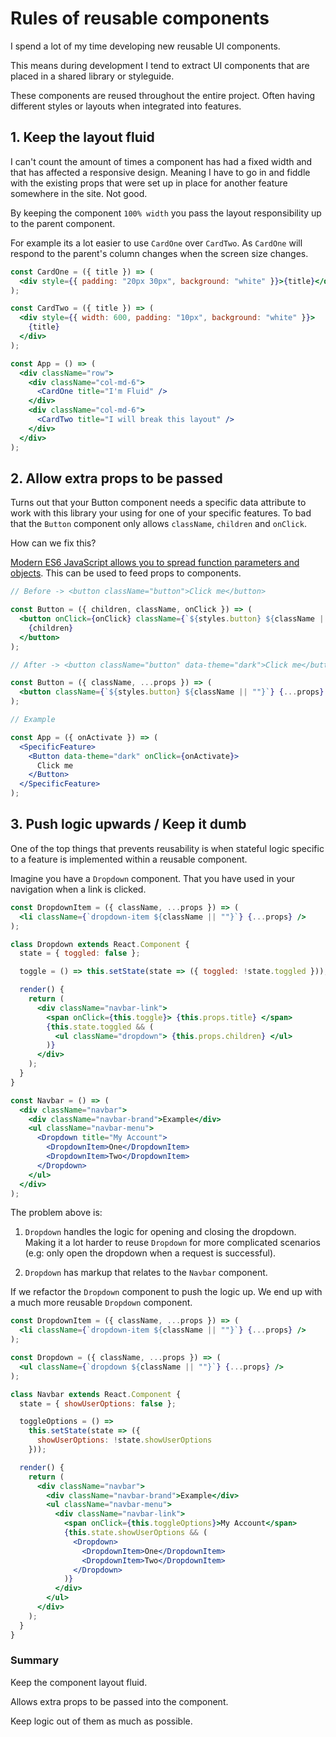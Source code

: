 # Rules of reusable components

I spend a lot of my time developing new reusable UI components.

This means during development I tend to extract UI components that are placed in a shared library or styleguide.

These components are reused throughout the entire project. Often having different styles or layouts when integrated into features.

## 1. Keep the layout fluid

I can't count the amount of times a component has had a fixed width and that has affected a responsive design. Meaning I have to go in and fiddle with the existing props that were set up in place for another feature somewhere in the site. Not good.

By keeping the component `100% width` you pass the layout responsibility up to the parent component.

For example its a lot easier to use `CardOne` over `CardTwo`. As `CardOne` will respond to the parent's column changes when the screen size changes.

```jsx
const CardOne = ({ title }) => (
  <div style={{ padding: "20px 30px", background: "white" }}>{title}</div>
);

const CardTwo = ({ title }) => (
  <div style={{ width: 600, padding: "10px", background: "white" }}>
    {title}
  </div>
);

const App = () => (
  <div className="row">
    <div className="col-md-6">
      <CardOne title="I'm Fluid" />
    </div>
    <div className="col-md-6">
      <CardTwo title="I will break this layout" />
    </div>
  </div>
);
```

## 2. Allow extra props to be passed

Turns out that your Button component needs a specific data attribute to work with this library your using for one of your specific features. To bad that the `Button` component only allows `className`, `children` and `onClick`.

How can we fix this?

[Modern ES6 JavaScript allows you to spread function parameters and objects](https://developer.mozilla.org/en-US/docs/Web/JavaScript/Reference/Operators/Spread_syntax). This can be used to feed props to components.

```jsx
// Before -> <button className="button">Click me</button>

const Button = ({ children, className, onClick }) => (
  <button onClick={onClick} className={`${styles.button} ${className || ""}`}>
    {children}
  </button>
);

// After -> <button className="button" data-theme="dark">Click me</button>

const Button = ({ className, ...props }) => (
  <button className={`${styles.button} ${className || ""}`} {...props} />
);

// Example

const App = ({ onActivate }) => (
  <SpecificFeature>
    <Button data-theme="dark" onClick={onActivate}>
      Click me
    </Button>
  </SpecificFeature>
);
```

## 3. Push logic upwards / Keep it dumb

One of the top things that prevents reusability is when stateful logic specific to a feature is implemented within a reusable component.

Imagine you have a `Dropdown` component. That you have used in your navigation when a link is clicked.

```jsx
const DropdownItem = ({ className, ...props }) => (
  <li className={`dropdown-item ${className || ""}`} {...props} />
);

class Dropdown extends React.Component {
  state = { toggled: false };

  toggle = () => this.setState(state => ({ toggled: !state.toggled }));

  render() {
    return (
      <div className="navbar-link">
        <span onClick={this.toggle}> {this.props.title} </span>
        {this.state.toggled && (
          <ul className="dropdown"> {this.props.children} </ul>
        )}
      </div>
    );
  }
}

const Navbar = () => (
  <div className="navbar">
    <div className="navbar-brand">Example</div>
    <ul className="navbar-menu">
      <Dropdown title="My Account">
        <DropdownItem>One</DropdownItem>
        <DropdownItem>Two</DropdownItem>
      </Dropdown>
    </ul>
  </div>
);
```

The problem above is:

1. `Dropdown` handles the logic for opening and closing the dropdown. Making it a lot harder to reuse `Dropdown` for more complicated scenarios (e.g: only open the dropdown when a request is successful).

2. `Dropdown` has markup that relates to the `Navbar` component.

If we refactor the `Dropdown` component to push the logic up. We end up with a much more reusable `Dropdown` component.

```jsx
const DropdownItem = ({ className, ...props }) => (
  <li className={`dropdown-item ${className || ""}`} {...props} />
);

const Dropdown = ({ className, ...props }) => (
  <ul className={`dropdown ${className || ""}`} {...props} />
);

class Navbar extends React.Component {
  state = { showUserOptions: false };

  toggleOptions = () =>
    this.setState(state => ({
      showUserOptions: !state.showUserOptions
    }));

  render() {
    return (
      <div className="navbar">
        <div className="navbar-brand">Example</div>
        <ul className="navbar-menu">
          <div className="navbar-link">
            <span onClick={this.toggleOptions}>My Account</span>
            {this.state.showUserOptions && (
              <Dropdown>
                <DropdownItem>One</DropdownItem>
                <DropdownItem>Two</DropdownItem>
              </Dropdown>
            )}
          </div>
        </ul>
      </div>
    );
  }
}
```

### Summary

Keep the component layout fluid.

Allows extra props to be passed into the component.

Keep logic out of them as much as possible.